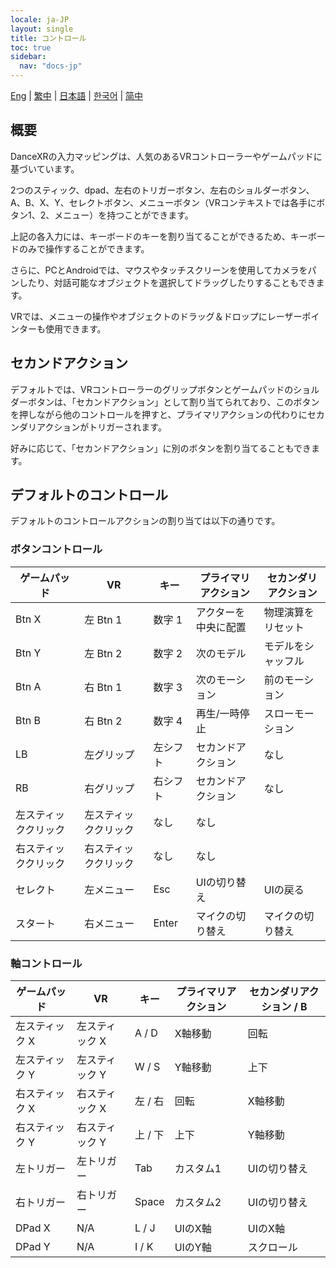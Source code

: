```yaml
---
locale: ja-JP
layout: single
title: コントロール
toc: true
sidebar:
  nav: "docs-jp"
---
```

[Eng](/dancexr/features/controls) | [繁中](/tw/dancexr/features/controls) | [日本語](/jp/dancexr/features/controls) | [한국어](/kr/dancexr/features/controls) | [简中](/zh/dancexr/features/controls)


## 概要
DanceXRの入力マッピングは、人気のあるVRコントローラーやゲームパッドに基づいています。

2つのスティック、dpad、左右のトリガーボタン、左右のショルダーボタン、A、B、X、Y、セレクトボタン、メニューボタン（VRコンテキストでは各手にボタン1、2、メニュー）を持つことができます。

上記の各入力には、キーボードのキーを割り当てることができるため、キーボードのみで操作することができます。

さらに、PCとAndroidでは、マウスやタッチスクリーンを使用してカメラをパンしたり、対話可能なオブジェクトを選択してドラッグしたりすることもできます。

VRでは、メニューの操作やオブジェクトのドラッグ＆ドロップにレーザーポインターも使用できます。

## セカンドアクション
デフォルトでは、VRコントローラーのグリップボタンとゲームパッドのショルダーボタンは、「セカンドアクション」として割り当てられており、このボタンを押しながら他のコントロールを押すと、プライマリアクションの代わりにセカンダリアクションがトリガーされます。

好みに応じて、「セカンドアクション」に別のボタンを割り当てることもできます。

## デフォルトのコントロール
デフォルトのコントロールアクションの割り当ては以下の通りです。

### ボタンコントロール

| ゲームパッド | VR | キー | プライマリアクション | セカンダリアクション |
| --- | --- | --- | --- | --- |
| Btn X | 左 Btn 1 | 数字 1 | アクターを中央に配置 | 物理演算をリセット |
| Btn Y | 左 Btn 2 | 数字 2 | 次のモデル | モデルをシャッフル |
| Btn A | 右 Btn 1 | 数字 3 | 次のモーション | 前のモーション |
| Btn B | 右 Btn 2 | 数字 4 | 再生/一時停止 | スローモーション |
| LB | 左グリップ | 左シフト | セカンドアクション | なし |
| RB | 右グリップ | 右シフト | セカンドアクション | なし |
| 左スティッククリック | 左スティッククリック | なし | なし |
| 右スティッククリック | 右スティッククリック | なし | なし |
| セレクト | 左メニュー | Esc | UIの切り替え | UIの戻る |
| スタート | 右メニュー | Enter | マイクの切り替え | マイクの切り替え |

### 軸コントロール

| ゲームパッド | VR | キー | プライマリアクション | セカンダリアクション / B |
| --- | --- | --- | --- | --- |
| 左スティック X | 左スティック X | A / D | X軸移動 | 回転 |
| 左スティック Y | 左スティック Y | W / S | Y軸移動 | 上下 |
| 右スティック X | 右スティック X | 左 / 右 | 回転 | X軸移動 |
| 右スティック Y | 右スティック Y | 上 / 下 | 上下 | Y軸移動 |
| 左トリガー | 左トリガー | Tab | カスタム1 | UIの切り替え |
| 右トリガー | 右トリガー | Space | カスタム2 | UIの切り替え |
| DPad X | N/A | L / J | UIのX軸 | UIのX軸 |
| DPad Y | N/A | I / K | UIのY軸 | スクロール |